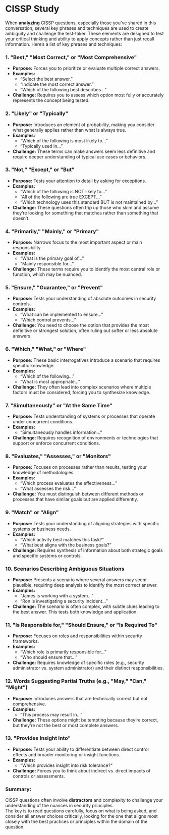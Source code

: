 # CISSP Study  



When **analyzing** CISSP questions, especially those you've shared in this conversation, several key phrases and techniques are used to create ambiguity and challenge the test-taker. These elements are designed to test your critical thinking and ability to apply concepts rather than just recall information. Here’s a list of key phrases and techniques:

### 1. **"Best," "Most Correct," or "Most Comprehensive"**  
   - **Purpose:** Forces you to prioritize or evaluate multiple correct answers.
   - **Examples:** 
     - “Select the best answer.”
     - “Indicate the most correct answer.”
     - “Which of the following best describes...”
   - **Challenge:** Requires you to assess which option most fully or accurately represents the concept being tested.

### 2. **"Likely" or "Typically"**  
   - **Purpose:** Introduces an element of probability, making you consider what generally applies rather than what is always true.
   - **Examples:** 
     - “Which of the following is most likely to...”
     - “Typically used in...”
   - **Challenge:** These terms can make answers seem less definitive and require deeper understanding of typical use cases or behaviors.

### 3. **"Not," "Except," or "But"**  
   - **Purpose:** Tests your attention to detail by asking for exceptions.
   - **Examples:** 
     - “Which of the following is NOT likely to...”
     - “All of the following are true EXCEPT...”
     - “Which technology uses this standard BUT is not maintained by...”
   - **Challenge:** These questions often trip up those who skim and assume they’re looking for something that matches rather than something that doesn’t.

### 4. **"Primarily," "Mainly," or "Primary"**  
   - **Purpose:** Narrows focus to the most important aspect or main responsibility.
   - **Examples:** 
     - “What is the primary goal of...”
     - “Mainly responsible for...”
   - **Challenge:** These terms require you to identify the most central role or function, which may be nuanced.

### 5. **"Ensure," "Guarantee," or "Prevent"**  
   - **Purpose:** Tests your understanding of absolute outcomes in security controls.
   - **Examples:**
     - “What can be implemented to ensure...”
     - “Which control prevents...”
   - **Challenge:** You need to choose the option that provides the most definitive or strongest solution, often ruling out softer or less absolute answers.

### 6. **"Which," "What," or "Where"**  
   - **Purpose:** These basic interrogatives introduce a scenario that requires specific knowledge.
   - **Examples:**
     - “Which of the following...”
     - “What is most appropriate...”
   - **Challenge:** They often lead into complex scenarios where multiple factors must be considered, forcing you to synthesize knowledge.

### 7. **"Simultaneously" or "At the Same Time"**  
   - **Purpose:** Tests understanding of systems or processes that operate under concurrent conditions.
   - **Examples:**
     - “Simultaneously handles information...”
   - **Challenge:** Requires recognition of environments or technologies that support or enforce concurrent conditions.

### 8. **"Evaluates," "Assesses," or "Monitors"**  
   - **Purpose:** Focuses on processes rather than results, testing your knowledge of methodologies.
   - **Examples:**
     - “Which process evaluates the effectiveness...”
     - “What assesses the risk...”
   - **Challenge:** You must distinguish between different methods or processes that have similar goals but are applied differently.

### 9. **"Match" or "Align"**  
   - **Purpose:** Tests your understanding of aligning strategies with specific systems or business needs.
   - **Examples:**
     - “Which activity best matches this task?”
     - “What best aligns with the business goals?”
   - **Challenge:** Requires synthesis of information about both strategic goals and specific systems or controls.

### 10. **Scenarios Describing Ambiguous Situations**  
   - **Purpose:** Presents a scenario where several answers may seem plausible, requiring deep analysis to identify the most correct answer.
   - **Examples:** 
     - “James is working with a system...”
     - “Ron is investigating a security incident...”
   - **Challenge:** The scenario is often complex, with subtle clues leading to the best answer. This tests both knowledge and application.

### 11. **"Is Responsible for," "Should Ensure," or "Is Required To"**  
   - **Purpose:** Focuses on roles and responsibilities within security frameworks.
   - **Examples:**
     - “Which role is primarily responsible for...”
     - “Who should ensure that...”
   - **Challenge:** Requires knowledge of specific roles (e.g., security administrator vs. system administrator) and their distinct responsibilities.

### 12. **Words Suggesting Partial Truths (e.g., "May," "Can," "Might")**  
   - **Purpose:** Introduces answers that are technically correct but not comprehensive.
   - **Examples:**
     - “This process may result in...”
   - **Challenge:** These options might be tempting because they’re correct, but they’re not the best or most complete answers.

### 13. **"Provides Insight Into"**  
   - **Purpose:** Tests your ability to differentiate between direct control effects and broader monitoring or insight functions.
   - **Examples:**
     - “Which provides insight into risk tolerance?”
   - **Challenge:** Forces you to think about indirect vs. direct impacts of controls or assessments.

### Summary:  

CISSP questions often involve **distractors** and complexity to challenge your understanding of the nuances in security principles.  
The key is to read questions carefully, focus on what is being asked, and consider all answer choices critically, 
looking for the one that aligns most closely with the best practices or principles within the domain of the question.  

